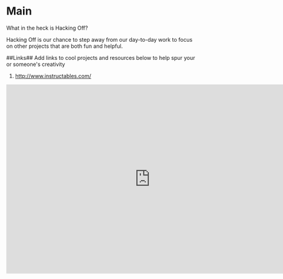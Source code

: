 # Main
What in the heck is Hacking Off?

Hacking Off is our chance to step away from our day-to-day work to focus on other projects that are both fun and helpful. 

##Links##
Add links to cool projects and resources below to help spur your or someone's creativity

1. http://www.instructables.com/

<iframe src="https://docs.google.com/a/bluesombrero.com/forms/d/1vSd841PXeXUMle4x4j-yBBRK8jo49QSIozwF-inyBeM/viewform?embedded=true" width="760" height="500" frameborder="0" marginheight="0" marginwidth="0">Loading...</iframe>
